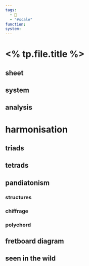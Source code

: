 ```yaml
---
tags:
  - 🌱
  - "#scale"
function: 
system:
---
```

# <% tp.file.title %>
## sheet

## system

## analysis

# harmonisation

## triads

## tetrads

## pandiatonism

### structures

### chiffrage

### polychord

## fretboard diagram

## seen in the wild

